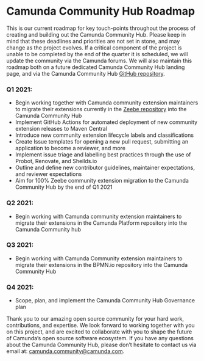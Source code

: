 # Camunda Community Hub Roadmap

This is our current roadmap for key touch-points throughout the process of creating and building out the Camunda Community Hub. Please keep in mind that these deadlines and priorities are not set in stone, and may change as the project evolves. 
If a critical component of the project is unable to be completed by the end of the quarter it is scheduled, we will update the community via the Camunda forums. 
We will also maintain this roadmap both on a future dedicated Camunda Community Hub landing page, and via the Camunda Community Hub [GitHub repository](https://github.com/Camunda-Community-Hub).

### Q1 2021:

* Begin working together with Camunda community extension maintainers to migrate their extensions currently in the [Zeebe repository](https://github.com/zeebe-io/zeebe) into the Camunda Community Hub
* Implement GitHub Actions for automated deployment of new community extension releases to Maven Central
* Introduce new community extension lifecycle labels and classifications
* Create Issue templates for opening a new pull request, submitting an application to become a reviewer, and more
* Implement issue triage and labelling best practices through the use of Probot, Renovate, and Sheilds.io 
* Outline and define new contributor guidelines, maintainer expectations, and reviewer expectations
* Aim for 100% Zeebe community extension migration to the Camunda Community Hub by the end of Q1 2021

### Q2 2021: 

* Begin working with Camunda community extension maintainers to migrate their extensions in the Camunda Platform repository into the Camunda Community hub

### Q3 2021: 

* Begin working with Camunda Community extension maintainers to migrate their extensions in the BPMN.io repository into the Camunda Community Hub

### Q4 2021: 

* Scope, plan, and implement the Camunda Community Hub Governance plan


Thank you to our amazing open source community for your hard work, contributions, and expertise. We look forward to working together with you on this project, and are excited to collaborate with you to shape the future of Camunda’s open source software ecosystem. If you have any questions about the Camunda Community Hub, please don’t hesitate to contact us via email at: camunda.community@camunda.com. 
